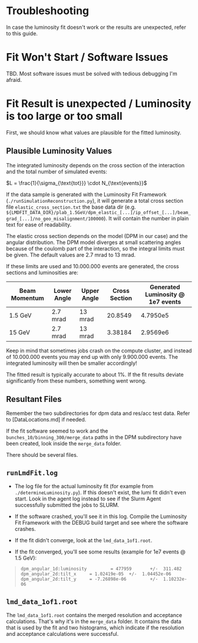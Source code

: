 # Troubleshooting

In case the luminosity fit doesn't work or the results are unexpected, refer to this guide.

# Fit Won't Start / Software Issues

TBD. Most software issues must be solved with tedious debugging I'm afraid.

# Fit Result is unexpected / Luminosity is too large or too small

First, we should know what values are plausible for the fitted luminosity.

## Plausible Luminosity Values

The integrated luminosity depends on the cross section of the interaction and the total number of simulated events:

$L = \frac{1}{\sigma_{\text{tot}}} \cdot N_{\text{events}}$

If the data sample is generated with the Luminosity Fit Framework (`./runSimulationReconstruction.py`), it will generate a total cross section file `elastic_cross_section.txt` the base data dir (e.g. `${LMDFIT_DATA_DIR}/plab_1.5GeV/dpm_elastic_[...]/ip_offset_[...]/beam_grad_[...]/no_geo_misalignment/100000`). It will contain the number in plain text for ease of readability.

The elastic cross section depends on the model (DPM in our case) and the angular distribution. The DPM model diverges at small scattering angles because of the coulomb part of the interaction, so the integral limits must be given. The default values are 2.7 mrad to 13 mrad.

If these limits are used and 10.000.000 events are generated, the cross sections and luminosities are:

| Beam Momentum | Lower Angle | Upper Angle | Cross Section | Generated Luminosity @ 1e7 events |
| ------------- | ----------- | ----------- | ------------- | --------------------------------- |
| 1.5 GeV       | 2.7 mrad    | 13 mrad     | 20.8549       | 4.7950e5                          |
| 15 GeV        | 2.7 mrad    | 13 mrad     | 3.38184       | 2.9569e6                          |

Keep in mind that sometimes jobs crash on the compute cluster, and instead of 10.000.000 events you may end up with only 9.900.000 events. The integrated luminosity will then be smaller accordingly!

The fitted result is typically accurate to about 1%. If the fit results deviate significantly from these numbers, something went wrong.

## Resultant Files

Remember the two subdirectories for dpm data and res/acc test data. Refer to [DataLocations.md] if needed.

If the fit software seemed to work and the `bunches_10/binning_300/merge_data` paths in the DPM subdirectory have been created, look inside the `merge_data` folder.

There should be several files.

## `runLmdFit.log`

- The log file for the actual luminosity fit (for example from `./determineLuminosity.py`). If this doesn't exist, the lumi fit didn't even start. Look in the agent log instead to see if the Slurm Agent successfully submitted the jobs to SLURM.

- If the software crashed, you'll see it in this log. Compile the Luminosity Fit Framework with the DEBUG build target and see where the software crashes.

- If the fit didn't converge, look at the `lmd_data_1of1.root`.

- If the fit converged, you'll see some results (example for 1e7 events @ 1.5 GeV):

> ```
> dpm_angular_1d:luminosity         = 477959       +/-  311.482
> dpm_angular_2d:tilt_x     = 1.02419e-05  +/-  1.04452e-06
> dpm_angular_2d:tilt_y     = -7.26898e-06         +/-  1.10232e-06
> ```

## `lmd_data_1of1.root`

The `lmd_data_1of1.root` contains the merged resolution and acceptance calculations. That's why it's in the `merge_data` folder. It contains the data that is used by the fit and two histograms, which indicate if the resolution and acceptance calculations were successful.

